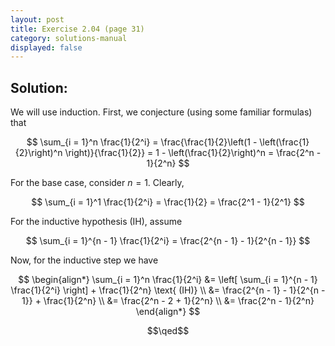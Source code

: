 ```yaml
---
layout: post
title: Exercise 2.04 (page 31)
category: solutions-manual
displayed: false
---
```


## Solution:

We will use induction. First, we conjecture (using some familiar formulas) that

$$
    \sum_{i = 1}^n \frac{1}{2^i} = \frac{\frac{1}{2}\left(1 - \left(\frac{1}{2}\right)^n \right)}{\frac{1}{2}} = 1 - \left(\frac{1}{2}\right)^n = \frac{2^n - 1}{2^n}
$$

For the base case, consider $n = 1$. Clearly, 

$$
   \sum_{i = 1}^1 \frac{1}{2^i} = \frac{1}{2} = \frac{2^1 - 1}{2^1}
$$ 

For the inductive hypothesis (IH), assume

$$
    \sum_{i = 1}^{n - 1} \frac{1}{2^i} = \frac{2^{n - 1} - 1}{2^{n - 1}}
$$

Now, for the inductive step we have

$$
    \begin{align*}
        \sum_{i = 1}^n \frac{1}{2^i} &= \left[ \sum_{i = 1}^{n - 1} \frac{1}{2^i} \right] + \frac{1}{2^n} \text{ (IH)} \\
        &= \frac{2^{n - 1} - 1}{2^{n - 1}} + \frac{1}{2^n} \\
        &= \frac{2^n - 2 + 1}{2^n} \\
        &= \frac{2^n - 1}{2^n}
    \end{align*}
$$

$$\qed$$